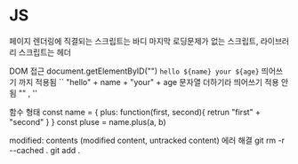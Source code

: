 # JS
페이지 렌더링에 직결되는 스크립트는 바디 마지막
로딩문제가 없는 스크립트, 라이브러리 스크립트는 헤더

DOM 접근 
document.getElementByID("")
`hello ${name} your ${age}`   띄어쓰기 까지 적용됨 ``
"hello" + name + "your" + age 문자열 더하기라 띄어쓰기 적용 안됨 "" , ''

함수 형태
const name = {
  plus: function(first, second){
   retrun "first" + "second"
   }
}
const pluse = name.plus(a, b)


modified:   contents (modified content, untracked content) 에러
해결
git rm -r --cached .
git add .
